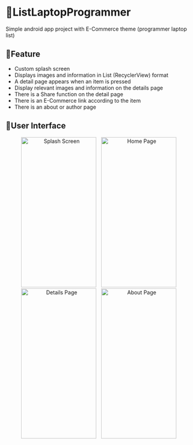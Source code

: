 # 📌ListLaptopProgrammer
Simple android app project with E-Commerce theme (programmer laptop list)

## 🎯Feature
- Custom splash screen
- Displays images and information in List (RecyclerView) format
- A detail page appears when an item is pressed
- Display relevant images and information on the details page
- There is a Share function on the detail page
- There is an E-Commerce link according to the item
- There is an about or author page

## 🎯User Interface
<p align="middle">
<img alt="Splash Screen" title="Splash Screen" src="https://user-images.githubusercontent.com/89395541/201000079-2b7b35be-c761-46f9-80d7-62e1ae0b8cd4.png" width="200" height="400"/>&numsp;
<img alt="Home Page" title="Home Page" src="https://user-images.githubusercontent.com/89395541/201001868-cf080830-b95c-4264-9a4c-90e1948f1a54.png" width="200" height="400"/>&numsp;
<img alt="Details Page" title="Details Page" src="https://user-images.githubusercontent.com/89395541/201002169-cb818a01-b290-47db-b7ec-d592870cdb9f.png" width="200" height="400"/>&numsp;
<img alt="About Page" title="About Page" src="https://user-images.githubusercontent.com/89395541/201002427-b2a384d5-1166-4e6e-81ec-1410711f23cf.png" width="200" height="400"/>&numsp;
</p>
